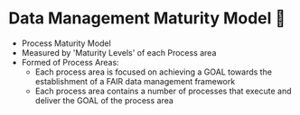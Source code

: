 # Data Management Maturity Model :construction:
- Process Maturity Model 
- Measured by 'Maturity Levels' of each Process area
- Formed of Process Areas:
  - Each process area is focused on achieving a GOAL towards the establishment of a FAIR data management framework
  - Each process area contains a number of processes that execute and deliver the GOAL of the process area
